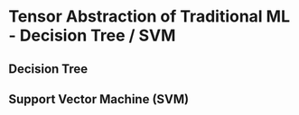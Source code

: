 # Tensor Abstraction of Traditional ML - Decision Tree / SVM

## Decision Tree


## Support Vector Machine (SVM)
